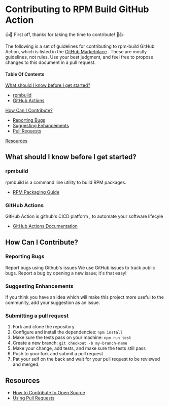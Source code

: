 
# Contributing to RPM Build GitHub Action

:+1::tada: First off, thanks for taking the time to contribute! :tada::+1:

The following is a set of guidelines for contributing to rpm-build GitHub Action, which is listed in the [GitHub Marketplace](https://github.com/marketplace/actions/rpm-build) . These are mostly guidelines, not rules. Use your best judgment, and feel free to propose changes to this document in a pull request.

#### Table Of Contents


[What should I know before I get started?](#what-should-i-know-before-i-get-started)
  * [rpmbuild](#rpmbuild)
  * [GitHub Actions](#github-actions)

[How Can I Contribute?](#how-can-i-contribute)
  * [Reporting Bugs](#reporting-bugs)
  * [Suggesting Enhancements](#suggesting-enhancements)
  * [Pull Requests](#pull-requests)

[Resources](#resources)
 

## What should I know before I get started?

### rpmbuild

rpmbuild is a command line utility to build RPM packages.
* [RPM Packaging Guide](https://rpm-packaging-guide.github.io/)


### GitHub Actions

GitHub Action is github's CICD platform , to automate your software lifecyle
* [GitHub Actions Documentation](https://help.github.com/en/actions)


## How Can I Contribute?

### Reporting Bugs

Report bugs using Github's issues
We use GitHub issues to track public bugs. Report a bug by opening a new issue; it's that easy!

### Suggesting Enhancements

If you think you have an idea which will make this project more useful to the community, add your suggestion as an issue. 

### Submitting a pull request

1. Fork and clone the repository
2. Configure and install the dependencies: ```npm install```
3. Make sure the tests pass on your machine: ```npm run test```
4. Create a new branch: ```git checkout -b my-branch-name```
5. Make your change, add tests, and make sure the tests still pass
6. Push to your fork and submit a pull request
7. Pat your self on the back and wait for your pull request to be reviewed and merged.

## Resources
* [How to Contribute to Open Source](https://opensource.guide/how-to-contribute/)  
* [Using Pull Requests](https://help.github.com/en/github/collaborating-with-issues-and-pull-requests/about-pull-requests)

